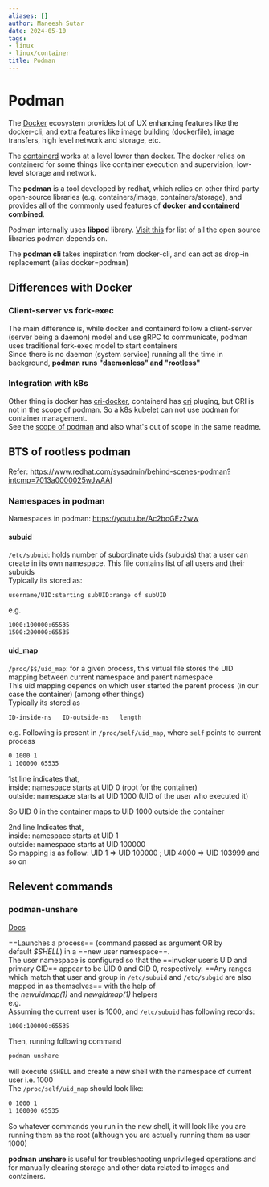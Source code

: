 ```yaml
---
aliases: []
author: Maneesh Sutar
date: 2024-05-10
tags:
- linux
- linux/container
title: Podman
---
```


# Podman

The [Docker](docker.md) ecosystem provides lot of UX enhancing features like the docker-cli, and extra features like image building (dockerfile), image transfers, high level network and storage,  etc.

The [containerd](containerd.md) works at a level lower than docker. The docker relies on containerd for some things like container execution and supervision, low-level storage and network.

The **podman** is a tool developed by redhat, which relies on other third party open-source libraries (e.g. containers/image, containers/storage), and provides all of the commonly used features of **docker and containerd combined**.

Podman internally uses **libpod** library. [Visit this](https://github.com/containers/podman?tab=readme-ov-file#oci-projects-plans) for list of all the open source libraries podman depends on.

The **podman cli** takes inspiration from docker-cli, and can act as drop-in replacement (alias docker=podman)

## Differences with Docker

### Client-server vs fork-exec

The main difference is, while docker and containerd follow a client-server (server being a daemon) model and use gRPC to communicate, podman uses traditional fork-exec model to start containers  
Since there is no daemon (system service) running all the time in background, **podman runs "daemonless" and "rootless"**

### Integration with k8s

Other thing is docker has [cri-docker](docker.md#cri-docker), containerd has [cri](containerd.md#cri) pluging, but CRI is not in the scope of podman. So a k8s kubelet can not use podman for container management.  
See the [scope of podman](https://github.com/containers/podman?tab=readme-ov-file#overview-and-scope) and also what's out of scope in the same readme.

## BTS of rootless podman

Refer: <https://www.redhat.com/sysadmin/behind-scenes-podman?intcmp=7013a0000025wJwAAI>

### Namespaces in podman

Namespaces in podman: <https://youtu.be/Ac2boGEz2ww>

#### subuid

`/etc/subuid`: holds number of subordinate uids (subuids) that a user can create in its own namespace. This file contains list of all users and their subuids  
Typically its stored as:

`username/UID:starting subUID:range of subUID`

e.g.

````bash
1000:100000:65535
1500:200000:65535
````

#### uid_map

`/proc/$$/uid_map`: for a given process, this virtual file stores the UID mapping between current namespace and parent namespace  
This uid mapping depends on which user started the parent process (in our case the container) (among other things)  
Typically its stored as

`ID-inside-ns   ID-outside-ns   length`

e.g.  Following is present in `/proc/self/uid_map`, where `self` points to current process

````bash
0 1000 1
1 100000 65535
````

1st line indicates that,  
inside: namespace starts at UID 0 (root for the container)  
outside: namespace starts at UID 1000 (UID of the user who executed it)

So UID 0 in the container maps to UID 1000 outside the container

2nd line Indicates that,  
inside: namespace starts at UID 1  
outside: namespace starts at UID 100000  
So mapping is as follow: UID 1 => UID 100000 ; UID 4000 => UID 103999 and so on

## Relevent commands

### podman-unshare

[Docs](https://docs.podman.io/en/latest/markdown/podman-unshare.1.html)

==Launches a process== (command passed as argument OR by default *$SHELL*) in a ==new user namespace==.  
The user namespace is configured so that the ==invoker user’s UID and primary GID== appear to be UID 0 and GID 0, respectively. ==Any ranges which match that user and group in `/etc/subuid` and `/etc/subgid` are also mapped in as themselves== with the help of the *newuidmap(1)* and *newgidmap(1)* helpers  
e.g.  
Assuming the current user is 1000, and `/etc/subuid` has following records:

````bash
1000:100000:65535
````

Then, running following command

````bash
podman unshare
````

will execute `$SHELL` and create a new shell with the namespace of current user i.e. 1000  
The `/proc/self/uid_map` should look like:

````bash
0 1000 1 
1 100000 65535
````

So whatever commands you run in the new shell,  it will look like you are running them as the root (although you are actually running them as user 1000)

**podman unshare** is useful for troubleshooting unprivileged operations and for manually clearing storage and other data related to images and containers.
